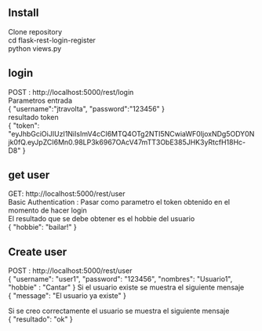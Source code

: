 <h2>Install</h2>
Clone repository </br> 
cd flask-rest-login-register </br>
python views.py </br>

<h2>login</h2>
POST : http://localhost:5000/rest/login </br>
Parametros entrada </br>
{
	"username":"jtravolta",
	"password":"123456"
} </br>
resultado token </br>
{ "token": "eyJhbGciOiJIUzI1NiIsImV4cCI6MTQ4OTg2NTI5NCwiaWF0IjoxNDg5ODY0Njk0fQ.eyJpZCI6Mn0.98LP3k6967OAcV47mTT3ObE385JHK3yRtcfH18Hc-D8" }
</br>

<h2>get user</h2>
GET: http://localhost:5000/rest/user </br>
Basic Authentication : Pasar como parametro el token obtenido en el momento de hacer login </br>
El resultado que se debe obtener es el hobbie del usuario
<br/>
{
  "hobbie": "bailar!"
}

<h2>Create user</h2>
POST : http://localhost:5000/rest/user </br>
{
	"username": "user1",
	"password": "123456",
	"nombres": "Usuario1",
	"hobbie" : "Cantar"
}
Si el usuario existe se  muestra el siguiente mensaje <br/>
{
  "message": "El usuario ya existe"
} <br/>

Si se creo correctamente el usuario se muestra el siguiente mensaje <br/>
{
  "resultado": "ok"
}
